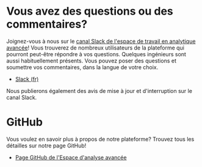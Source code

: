 # Vous avez des questions ou des commentaires?

Joignez-vous à nous sur le
[canal Slack de l'espace de travail en analytique avancée](https://statcan-aaw.slack.com)!
Vous trouverez de nombreux utilisateurs de la plateforme qui pourront peut-être
répondre à vos questions. Quelques ingénieurs sont aussi habituellement
présents. Vous pouvez poser des questions et soumettre vos commentaires, dans la langue de votre choix.

- [Slack (fr)](https://statcan-aaw.slack.com) 

Nous publierons également des avis de mise à jour et d'interruption sur le canal
Slack.

<!-- # Vidéos tutoriels

Une fois que vous vous êtes joint à notre communauté Slack, prenez le temps de
fureter nos vidéos tutoriels!

- [Vidéos tutoriels officiels](https://www.youtube.com/playlist?list=PL1zlA2D7AHui7seM5xnPulxJjbJLlAcoh)
- [Démo et contenue provenus de la communauté de l'EAA](https://www.youtube.com/playlist?list=PL1zlA2D7AHuhP0lKbcaD_0KEYUqs1Qrgj) -->

# GitHub

Vous voulez en savoir plus à propos de notre plateforme? Trouvez tous les
détailles sur notre page GitHub!

- [Page GitHub de l'Espace d'analyse avancée](https://github.com/StatCan/aaw)
